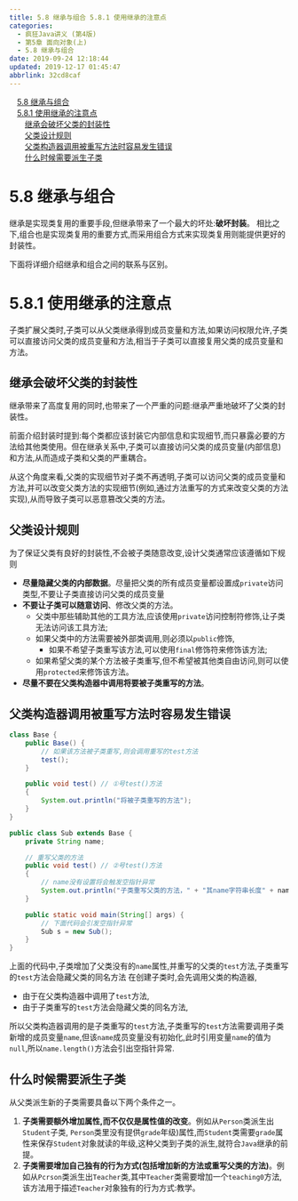 ```yaml
---
title: 5.8 继承与组合 5.8.1 使用继承的注意点
categories: 
  - 疯狂Java讲义 (第4版)
  - 第5章 面向对象(上)
  - 5.8 继承与组合
date: 2019-09-24 12:18:44
updated: 2019-12-17 01:45:47
abbrlink: 32cd8caf
---
```

<div id='my_toc'><a href="/JavaReadingNotes/32cd8caf/#5.8-继承与组合" class="header_1">5.8 继承与组合</a><br><a href="/JavaReadingNotes/32cd8caf/#5.8.1-使用继承的注意点" class="header_1">5.8.1 使用继承的注意点</a><br><a href="/JavaReadingNotes/32cd8caf/#继承会破坏父类的封装性" class="header_2">继承会破坏父类的封装性</a><br><a href="/JavaReadingNotes/32cd8caf/#父类设计规则" class="header_2">父类设计规则</a><br><a href="/JavaReadingNotes/32cd8caf/#父类构造器调用被重写方法时容易发生错误" class="header_2">父类构造器调用被重写方法时容易发生错误</a><br><a href="/JavaReadingNotes/32cd8caf/#什么时候需要派生子类" class="header_2">什么时候需要派生子类</a><br></div>
<style>
    .header_1{
        margin-left: 1em;
    }
    .header_2{
        margin-left: 2em;
    }
    .header_3{
        margin-left: 3em;
    }
    .header_4{
        margin-left: 4em;
    }
    .header_5{
        margin-left: 5em;
    }
    .header_6{
        margin-left: 6em;
    }
</style>
<!--more-->
<script>if (navigator.platform.search('arm')==-1){document.getElementById('my_toc').style.display = 'none';}
var e,p = document.getElementsByTagName('p');while (p.length>0) {e = p[0];e.parentElement.removeChild(e);}
</script>

<!--end-->
<!--SSTStart-->
# 5.8 继承与组合 #
继承是实现类复用的重要手段,但继承带来了一个最大的坏处:**破坏封装**。
相比之下,组合也是实现类复用的重要方式,而采用组合方式来实现类复用则能提供更好的封装性。

下面将详细介绍继承和组合之间的联系与区别。
# 5.8.1 使用继承的注意点 #
子类扩展父类时,子类可以从父类继承得到成员变量和方法,如果访问权限允许,子类可以直接访问父类的成员变量和方法,相当于子类可以直接复用父类的成员变量和方法。
## 继承会破坏父类的封装性 ##
继承带来了高度复用的同时,也带来了一个严重的问题:继承严重地破坏了父类的封装性。

前面介绍封装时提到:每个类都应该封装它内部信息和实现细节,而只暴露必要的方法给其他类使用。但在继承关系中,子类可以直接访问父类的成员变量(内部信息)和方法,从而造成子类和父类的严重耦合。

从这个角度来看,父类的实现细节对子类不再透明,子类可以访问父类的成员变量和方法,并可以改变父类方法的实现细节(例如,通过方法重写的方式来改变父类的方法实现),从而导致子类可以恶意篡改父类的方法。

## 父类设计规则 ##
为了保证父类有良好的封装性,不会被子类随意改变,设计父类通常应该遵循如下规则
- **尽量隐藏父类的内部数据**。尽量把父类的所有成员变量都设置成`private`访问类型,不要让子类直接访问父类的成员变量
- **不要让子类可以随意访问**、修改父类的方法。
    - 父类中那些辅助其他的工具方法,应该使用`private`访问控制符修饰,让子类无法访问该工具方法;
    - 如果父类中的方法需要被外部类调用,则必须以`public`修饰,
        - 如果不希望子类重写该方法,可以使用`final`修饰符来修饰该方法;
    - 如果希望父类的某个方法被子类重写,但不希望被其他类自由访问,则可以使用`protected`来修饰该方法。
- **尽量不要在父类构造器中调用将要被子类重写的方法**。

## 父类构造器调用被重写方法时容易发生错误 ##
```java
class Base {
    public Base() {
        // 如果该方法被子类重写,则会调用重写的test方法
        test();
    }

    public void test() // ①号test()方法
    {
        System.out.println("将被子类重写的方法");
    }
}

public class Sub extends Base {
    private String name;

    // 重写父类的方法
    public void test() // ②号test()方法
    {
        // name没有设置将会触发空指针异常
        System.out.println("子类重写父类的方法，" + "其name字符串长度" + name.length());
    }

    public static void main(String[] args) {
        // 下面代码会引发空指针异常
        Sub s = new Sub();
    }
}
```
上面的代码中,子类增加了父类没有的`name`属性,并重写的父类的`test`方法,子类重写的`test`方法会隐藏父类的同名方法
在创建子类时,会先调用父类的构造器,
- 由于在父类构造器中调用了`test`方法,
- 由于子类重写的`test`方法会隐藏父类的同名方法,

所以父类构造器调用的是子类重写的`test`方法,子类重写的`test`方法需要调用子类新增的成员变量`name`,但该`name`成员变量没有初始化,此时引用变量`name`的值为`null`,所以`name.length()`方法会引出空指针异常.

## 什么时候需要派生子类 ##
从父类派生新的子类需要具备以下两个条件之一。
1. **子类需要额外增加属性,而不仅仅是属性值的改变**。例如从`Person`类派生出`Student`子类, `Person`类里没有提供`grade`年级)属性,而`Student`类需要`grade`属性来保存`Student`对象就读的年级,这种父类到子类的派生,就符合`Java`继承的前提。
2. **子类需要增加自己独有的行为方式(包括增加新的方法或重写父类的方法)**。例如从`Pcrson`类派生出`Teacher`类,其中`Teacher`类需要增加一个`teaching0`方法,该方法用于描述`Teacher`对象独有的行为方式:教学。
<!--SSTStop-->


